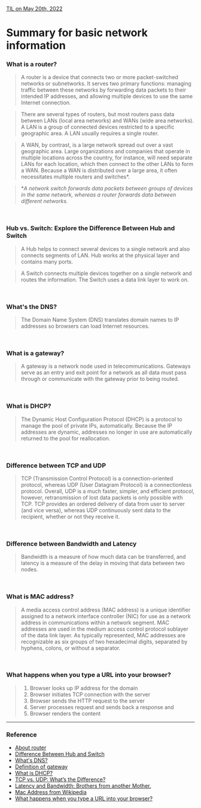 [TIL on May 20th, 2022](../../TIL/2022/05-20-2022.md)
# **Summary for basic network information**

### What is a router?
> A router is a device that connects two or more packet-switched networks or subnetworks. It serves two primary functions: managing traffic between these networks by forwarding data packets to their intended IP addresses, and allowing multiple devices to use the same Internet connection.

> There are several types of routers, but most routers pass data between LANs (local area networks) and WANs (wide area networks). A LAN is a group of connected devices restricted to a specific geographic area. A LAN usually requires a single router.

> A WAN, by contrast, is a large network spread out over a vast geographic area. Large organizations and companies that operate in multiple locations across the country, for instance, will need separate LANs for each location, which then connect to the other LANs to form a WAN. Because a WAN is distributed over a large area, it often necessitates multiple routers and switches*.

> **A network switch forwards data packets between groups of devices in the same network, whereas a router forwards data between different networks.*

<br>

### Hub vs. Switch: Explore the Difference Between Hub and Switch
> A Hub helps to connect several devices to a single network and also connects segments of LAN. Hub works at the physical layer and contains many ports.

> A Switch connects multiple devices together on a single network and routes the information. The Switch uses a data link layer to work on.

<br>

### What's the DNS?
> The Domain Name System (DNS) translates domain names to IP addresses so browsers can load Internet resources.

<br>

### What is a gateway?
> A gateway is a network node used in telecommunications. Gateways serve as an entry and exit point for a network as all data must pass through or communicate with the gateway prior to being routed.

<br>

### What is DHCP?
> The Dynamic Host Configuration Protocol (DHCP) is a protocol to manage the pool of private IPs, automatically. Because the IP addresses are dynamic, addresses no longer in use are automatically returned to the pool for reallocation.

<br>

### Difference between TCP and UDP
> TCP (Transmission Control Protocol) is a connection-oriented protocol, whereas UDP (User Datagram Protocol) is a connectionless protocol. Overall, UDP is a much faster, simpler, and efficient protocol, however, retransmission of lost data packets is only possible with TCP. TCP provides an ordered delivery of data from user to server (and vice versa), whereas UDP continuously sent data to the recipient, whether or not they receive it. 

<br>

### Difference between Bandwidth and Latency
> Bandwidth is a measure of how much data can be transferred, and latency is a measure of the delay in moving that data between two nodes.

<br>

### What is MAC address?
> A media access control address (MAC address) is a unique identifier assigned to a network interface controller (NIC) for use as a network address in communications within a network segment. MAC addresses are used in the medium access control protocol sublayer of the data link layer. As typically represented, MAC addresses are recognizable as six groups of two hexadecimal digits, separated by hyphens, colons, or without a separator.

<br>

### What happens when you type a URL into your browser?
> <ol> <li> Browser looks up IP address for the domain </li> <li> Browser initiates TCP connection with the server </li> <li> Browser sends the HTTP request to the server </li> <li> Server processes request and sends back a response and </li> <li> Browser renders the content </li> </ol>

___

### Reference
- [About router](https://www.cloudflare.com/ko-kr/learning/network-layer/what-is-a-router/)
- [Difference Between Hub and Switch](https://byjus.com/gate/difference-between-hub-and-switch/#:~:text=Hub%20and%20Switch%20are%20the,send%20it%20over%20the%20network.)
- [What's DNS?](https://www.cloudflare.com/learning/dns/what-is-dns/)
- [Definition of gateway](https://www.techtarget.com/iotagenda/definition/gateway#:~:text=A%20gateway%20is%20a%20network,gateway%20prior%20to%20being%20routed.)
- [What is DHCP?](https://docs.microsoft.com/en-us/windows-server/networking/technologies/dhcp/dhcp-top#why-use-dhcp)
- [TCP vs. UDP: What’s the Difference?](https://www.lifesize.com/en/blog/tcp-vs-udp/#:~:text=TCP%20is%20a%20connection%2Doriented,is%20only%20possible%20with%20TCP.)
- [Latency and Bandwidth: Brothers from another Mother.](https://flexnetworks.ca/latency-and-bandwidth/#:~:text=Bandwidth%20is%20a%20measure%20of,size%20and%20latency%20measures%20speed.)
- [Mac Address from Wikipedia](https://en.wikipedia.org/wiki/MAC_address)
- [What happens when you type a URL into your browser?](https://aws.amazon.com/ko/blogs/mobile/what-happens-when-you-type-a-url-into-your-browser/)